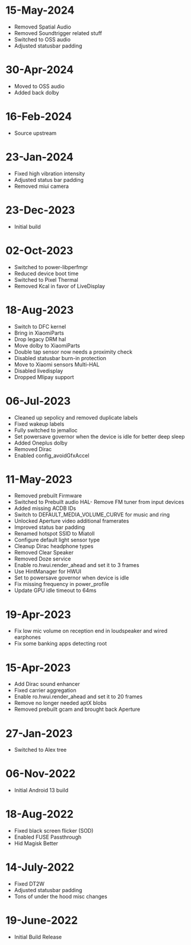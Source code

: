 # 15-May-2024
- Removed Spatial Audio
- Removed Soundtrigger related stuff
- Switched to OSS audio
- Adjusted statusbar padding

# 30-Apr-2024
- Moved to OSS audio
- Added back dolby

# 16-Feb-2024
- Source upstream

# 23-Jan-2024
- Fixed high vibration intensity  
- Adjusted status bar padding  
- Removed miui camera

# 23-Dec-2023
- Initial build

# 02-Oct-2023
- Switched to power-libperfmgr
- Reduced device boot time
- Switched to Pixel Thermal
- Removed Kcal in favor of LiveDisplay

# 18-Aug-2023
- Switch to DFC kernel
- Bring in XiaomiParts
- Drop legacy DRM hal
- Move dolby to XiaomiParts
- Double tap sensor now needs a proximity check
- Disabled statusbar burn-in protection
- Move to Xiaomi sensors Multi-HAL
- Disabled livedisplay
- Dropped Mlipay support

# 06-Jul-2023
- Cleaned up sepolicy and removed duplicate labels
- Fixed wakeup labels
- Fully switched to jemalloc 
- Set powersave governor when the device is idle for better deep sleep
- Added Oneplus dolby
- Removed Dirac
- Enabled config_avoidGfxAccel

# 11-May-2023
- Removed prebuilt Firmware
- Switched to Prebuilt audio HAL- Remove FM tuner from input devices
- Added missing ACDB IDs
- Switch to DEFAULT_MEDIA_VOLUME_CURVE for music and ring
- Unlocked Aperture video additional framerates
- Improved status bar padding
- Renamed hotspot SSID to Miatoll
- Configure default light sensor type 
- Cleanup Dirac headphone types
- Removed Clear Speaker
- Removed Doze service
- Enable ro.hwui.render_ahead and set it to  3 frames
- Use HintManager for HWUI
- Set to powersave governor when device is idle 
- Fix missing frequency in power_profile
- Update GPU idle timeout to 64ms

# 19-Apr-2023
- Fix low mic volume on reception end in loudspeaker and wired earphones
- Fix some banking apps detecting root

# 15-Apr-2023
- Add Dirac sound enhancer
- Fixed carrier aggregation
- Enable ro.hwui.render_ahead and set it to 20 frames
- Remove no longer needed aptX blobs
- Removed prebuilt gcam and brought back Aperture

# 27-Jan-2023
- Switched to Alex tree

# 06-Nov-2022
- Initial Android 13 build

# 18-Aug-2022
- Fixed black screen flicker (SOD)
- Enabled FUSE Passthrough
- Hid Magisk Better

# 14-July-2022
- Fixed DT2W
- Adjusted statusbar padding
- Tons of under the hood misc changes

# 19-June-2022
- Initial Build Release
